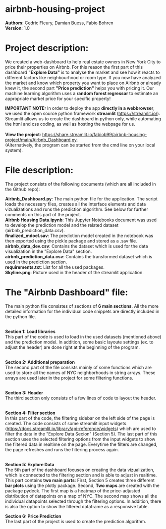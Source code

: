 # airbnb-housing-project

**Authors**: Cedric Fleury, Damian Buess, Fabio Bohren<br>
**Version**: 1.0

# Project description: 
We created a web-dashboard to help real estate owners in New York City to price their properties on Airbnb.
For this reason the first part of this dashboard **"Explore Data"** is to analyse the market and see how it reacts to different factors like neighbourhood or room type. If you now have analyzed the market and know which property you want to place on Airbnb or already knew it, the second part **"Price prediction"** helps you with pricing it. Our machine learning algorithm uses a **random forest regressor** to estimate an appropriate market price for your specific property!

**IMPORTANT NOTE:** In order to deploy the app **directly in a webbrowser**, we used the open source python framework **streamlit** (https://streamlit.io/). Streamlit allows us to create the dashboard in python only, while automating the html and css coding, as well as hosting the webpage for us.<br> 
<br> 
**View the project**: https://share.streamlit.io/fabiob99/airbnb-housing-project/main/Airbnb_Dashboard.py. <br>
(Alternatively, the program can be started from the cmd line on your local system).

# File description:
The project consists of the following documents (which are all included in the Github repo):<br>

**Airbnb_Dashboard.py**: The main python file for the application. The script loads the necessary files, creates all the interface elements and data vizualizations and runs the prediction algorithm. See below for further comments on this part of the project. <br>
**Airbnb Housing Data.ipynb**: This Jupyter Notebooks document was used to develop the prediction model and the related dataset (airbnb_prediction_data.csv).<br>
**finalized_mdoel.sav**: The prediction model created in the notebook was then exported using the pickle package and stored as a .sav file.<br>
**airbnb_data_dev.csv**: Contains the dataset which is used for the data visualization in the "Explore Data" section. <br>
**airbnb_prediction_data.csv**: Contains the transformed dataset which is used in the prediction section. <br>
**requirements.txt**: List for all the used packages.<br>
**Skyline.png**: Picture used in the header of the streamlit application.<br>

# The "Airbnb Dashboard" file:
The main python file consistes of sections of **6 main sections**. All the more detailed information for the individual code snippets are directly included in the python file.<br>
<br>

**Section 1: Load libraries**<br>
This part of the code is used to load in the used datasets (mentioned above) and the prediction model. In addition, some basic layoute settings (ex. to adjust the header) are done right at the beginning of the program.<br>
<br>

**Section 2: Additional preparation**<br>
The second part of the file consists mainly of some functions which are used to store all the names of NYC neighborhoods in string arrays. These arrays are used later in the project for some filtering functions.<br>
<br>

**Section 3: Header**<br>
The third section only consists of a few lines of code to layout the header.<br>
<br>

**Section 4: Filter section**<br>
In this part of the code, the filtering sidebar on the left side of the page is created. The code consists of some streamlit input widgets (https://docs.streamlit.io/library/api-reference/widgets) which are used to filter the data in the "Explore Data Secion" (Section 5). The last part of this section uses the selected filtering options from the input widgets to show the filtered data in realtime on the page. Everytime the filters are changed, the page refreshes and runs the filtering process again.<br>
<br>

**Section 5: Explore Data**<br>
The 5th part of the dashboard focuses on creating the data vizualization, which is connected to the filtering section and is able to adjust in realtime. This part contains **two main parts**: First, Section 5 creates three different **bar plots** using the plotly package. Second, **Two maps** are created with the package pydeck. The first map is a heatmap of the price-adjusted distribution of datapoints on a map of NYC. The second map shows all the individual datapoints selected through the filtering options. In addition, there is also the option to show the filtered dataframe as a responsive table.
<br>

**Section 6: Price Prediction**<br>
The last part of the project is used to create the prediction algorithm.  



